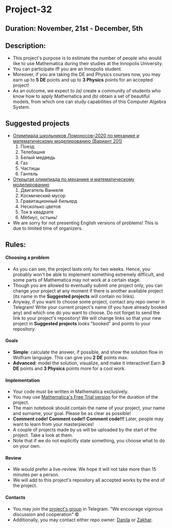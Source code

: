 # Project-32
## Duration: November, 21st - December, 5th
## Description:
- This project's purpose is to estimate the number of people who would like to use Mathematica during their studies at the Innopolis University.
- You can participate iff you are an Innopolis student. 
- Moreover, if you are taking the DE and Physics courses now, you may earn up to **5 DE** points and up to **3 Physics** points for an accepted project!
- As an outcome, we expect to *(a)* create a community of students who know how to apply Mathematica and *(b)* obtain a set of beautiful models, from which one can study capabilities of this Computer Algebra System.
## Suggested projects
* [Олимпиада школьников Ломоносов–2020 по механике и математическому моделированию (Вариант 201)](http://rsr-olymp.ru/upload/files/tasks/356/2019/14211252-tasks-mech-10-11-final-19-0.pdf)
  1. Поезд
  1. Телебашня
  1. Белый медведь
  1. Газ
  1. Частицы
  1. Гантель
* [Открытая олимпиада по механике и математическому моделированию](https://mipt.ru/upload/medialibrary/e69/mmm-zadachi-s-resheniyami-2015.pdf)
  1. Двигатель Ванкеля
  1. Космический мусор
  1. Гравитационный бильярд
  1. Несколько цветов
  1. Ток в квадрате
  1. Мёбиус, остынь!
* We are sorry for not presenting English versions of problems! This is due to limited time of organizers.
## Rules:
#### Choosing a problem
- As you can see, the project lasts only for two weeks. Hence, you probably won't be able to implement something extremely difficult, and some parts of Mathematica may not work at a certain stage.
- Though you are allowed to eventually submit one project only, you can change your project at any moment if there is another available project (its name in the **Suggested projects** will contain no links). 
- Anyway, if you want to choose some project, contact any repo owner in Telegram! Write your current project's name (if you have already booked any) and which one do you want to choose. Do not forget to send the link to your project's repository! We will change links so that your new project in **Suggested projects** looks "booked" and points to your repository.
#### Goals
- **Simple**: calculate the answer, if possible, and show the solution flow in Wolfram language. This can give you **2 DE** points max.
- **Advanced**: model the solution, visualize, and make it interactive! Earn **3 DE** points and **3 Physics** points more for a cool work.
#### Implementation
- Your code must be written in Mathematica exclusively.
- You may use [Mathematica's Free Trial version](https://www.wolfram.com/mathematica/trial/) for the duration of the project.
- The main notebook should contain the name of your project, your name and surname, your goal. Please be as clear as possible!
- **Comment code! Comment code!! Comment code!!!** Later, people may want to learn from your masterpieces!
- A couple of projects made by us will be uploaded by the start of the project. Take a look at them.
- Note that if we do not explicitly state something, you choose what to do on your own.
#### Review
- We would prefer a live-review. We hope it will not take more than 15 minutes per a person.
- We will add to this project's repository all accepted works by the end of the project.
#### Contacts
- You may join the [project's group](https://t.me/joinchat/AeDpKxUqbKpZi_rhyc9Yow) in Telegram. "We encourage vigorous discussion and cooperation" ©
- Additionally, you may contact either repo owner: [Danila](https://t.me/daniladanko) or [Zakhar](https://t.me/ZYagudin).
